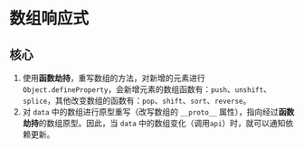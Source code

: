 # 数组响应式

## 核心

1. 使用**函数劫持**，重写数组的方法，对新增的元素进行`Object.defineProperty`，会新增元素的数组函数有：`push`、`unshift`、`splice`，其他改变数组的函数有：`pop`、`shift`、`sort`、`reverse`。
2. 对 `data` 中的数组进行原型重写（改写数组的 `__proto__` 属性），指向经过**函数劫持**的数组原型。因此，当 `data` 中的数组变化（调用`api`）时，就可以通知依赖更新。